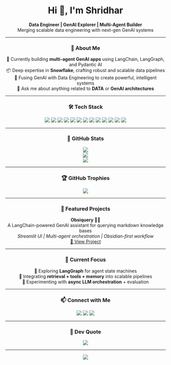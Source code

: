 <h1 align="center">Hi 👋, I'm Shridhar</h1>

<p align="center">
  <b>Data Engineer | GenAI Explorer | Multi-Agent Builder</b><br>
  Merging scalable data engineering with next-gen GenAI systems
</p>

---

<h3 align="center">💫 About Me</h3>

<p align="center">
  🔭 Currently building <b>multi-agent GenAI apps</b> using LangChain, LangGraph, and Pydantic AI<br>
  📦 Deep expertise in <b>Snowflake</b>, crafting robust and scalable data pipelines<br>
  🧠 Fusing GenAI with Data Engineering to create powerful, intelligent systems<br>
  💬 Ask me about anything related to <b>DATA</b> or <b>GenAI architectures</b><br>
</p>

---

<h3 align="center">🛠️ Tech Stack</h3>

<p align="center">
  <img src="https://img.shields.io/badge/Python-3670A0?style=for-the-badge&logo=python&logoColor=ffdd54"/>
  <img src="https://img.shields.io/badge/Snowflake-29B5E8?style=for-the-badge&logo=snowflake&logoColor=white"/>
  <img src="https://img.shields.io/badge/LangChain-000000?style=for-the-badge&logo=langchain&logoColor=white"/>
  <img src="https://img.shields.io/badge/LangGraph-282c34?style=for-the-badge&logo=data:image/svg+xml;base64,..."/>
  <img src="https://img.shields.io/badge/Pydantic-0e83cd?style=for-the-badge&logo=python&logoColor=white"/>
  <img src="https://img.shields.io/badge/AWS-FF9900?style=for-the-badge&logo=amazonaws&logoColor=white"/>
  <img src="https://img.shields.io/badge/Markdown-000000?style=for-the-badge&logo=markdown&logoColor=white"/>
  <img src="https://img.shields.io/badge/MySQL-4479A1?style=for-the-badge&logo=mysql&logoColor=white"/>
  <img src="https://img.shields.io/badge/PostgreSQL-316192?style=for-the-badge&logo=postgresql&logoColor=white"/>
  <img src="https://img.shields.io/badge/SQLite-07405e?style=for-the-badge&logo=sqlite&logoColor=white"/>
  <img src="https://img.shields.io/badge/Java-ED8B00?style=for-the-badge&logo=openjdk&logoColor=white"/>
  <img src="https://img.shields.io/badge/SpringBoot-6DB33F?style=flat-square&logo=Spring&logoColor=white"/>
  <img src="https://img.shields.io/badge/SpringBoot-6DB33F?style=flat-square&logo=Spring&logoColor=white"/>
</p>

---

<h3 align="center">🌟 GitHub Stats</h3>

<p align="center">
  <img src="https://github-readme-stats.vercel.app/api?username=Shridhar600&theme=radical&show_icons=true&hide_border=true"/><br>
  <img src="https://github-readme-streak-stats.herokuapp.com/?user=Shridhar600&theme=radical&hide_border=true"/><br>
  <img src="https://github-readme-stats.vercel.app/api/top-langs/?username=Shridhar600&layout=compact&theme=radical&hide_border=true"/>
</p>

---

<h3 align="center">🏆 GitHub Trophies</h3>

<p align="center">
  <img src="https://github-profile-trophy.vercel.app/?username=Shridhar600&theme=onedark&no-frame=true&no-bg=true&margin-w=10"/>
</p>

---

<h3 align="center">📌 Featured Projects</h3>

<p align="center">
  <b>Obsiquery 🧠📁</b><br>
  A LangChain-powered GenAI assistant for querying markdown knowledge bases<br>
  <i>Streamlit UI | Multi-agent orchestration | Obsidian-first workflow</i><br>
  <a href="https://github.com/Shridhar600/Obsiquery">🔗 View Project</a>
</p>

---

<h3 align="center">🧩 Current Focus</h3>

<p align="center">
  🧱 Exploring <b>LangGraph</b> for agent state machines<br>
  🔄 Integrating <b>retrieval + tools + memory</b> into scalable pipelines<br>
  🧪 Experimenting with <b>async LLM orchestration</b> + evaluation<br>
</p>

---

<h3 align="center">📫 Connect with Me</h3>

<p align="center">
  <a href="https://linkedin.com/in/shridhar600"><img src="https://img.shields.io/badge/LinkedIn-%230077B5.svg?style=for-the-badge&logo=linkedin&logoColor=white"/></a>
  <a href="https://medium.com/@shridharvijaykumar07"><img src="https://img.shields.io/badge/Medium-12100E?style=for-the-badge&logo=medium&logoColor=white"/></a>
  <a href="https://x.com/shridhar600"><img src="https://img.shields.io/badge/X-black?style=for-the-badge&logo=x&logoColor=white"/></a>
</p>

---

<h3 align="center">💬 Dev Quote</h3>

<p align="center">
  <img src="https://quotes-github-readme.vercel.app/api?type=horizontal&theme=radical"/>
</p>

---

<p align="center">
  <img src="https://visitcount.itsvg.in/api?id=Shridhar600&icon=0&color=5"/>
</p>
